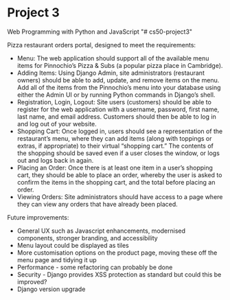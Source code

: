 # Project 3

Web Programming with Python and JavaScript
"# cs50-project3" 

Pizza restaurant orders portal, designed to meet the requirements:

* Menu: The web application should support all of the available menu items for Pinnochio’s Pizza & Subs (a popular pizza place in Cambridge).
* Adding Items: Using Django Admin, site administrators (restaurant owners) should be able to add, update, and remove items on the menu. Add all of the items from the Pinnochio’s menu into your database using either the Admin UI or by running Python commands in Django’s shell.
* Registration, Login, Logout: Site users (customers) should be able to register for the web application with a username, password, first name, last name, and email address. Customers should then be able to log in and log out of your website.
* Shopping Cart: Once logged in, users should see a representation of the restaurant’s menu, where they can add items (along with toppings or extras, if appropriate) to their virtual “shopping cart.” The contents of the shopping should be saved even if a user closes the window, or logs out and logs back in again.
* Placing an Order: Once there is at least one item in a user’s shopping cart, they should be able to place an order, whereby the user is asked to confirm the items in the shopping cart, and the total before placing an order.
* Viewing Orders: Site administrators should have access to a page where they can view any orders that have already been placed.


Future improvements:
* General UX such as Javascript enhancements, modernised components, stronger branding, and accessibility
 * Menu layout could be displayed as tiles
 * More customisation options on the product page, moving these off the menu page and tidying it up
* Performance - some refactoring can probably be done
* Security - Django provides XSS protection as standard but could this be improved?
* Django version upgrade
